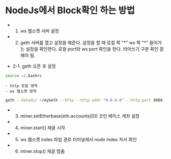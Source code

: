 # NodeJs에서 Block확인 하는 방법

- 1. ws 웹소켓 서버 설정
- 2. geth 서버를 열고 설정을 해준다. 설정을 할 때 로컬 쪽 "\*" ws 쪽 "\*" 들어가는 설정을 확인한다. 로컬 port와 ws port 확인을 한다. 띄어쓰기 구분 확인 잘해야 됨.

- 2-1. geth 오픈 후 설정

```sh
source ~/.bashrc
```

    - http 로컬 영역
    - ws 웹소켓 영역

```sh
geth --datadir ~/myGeth --http --http.addr "0.0.0.0" --http.port 8088 --http.corsdomain "*" --ws --ws.port 8082 --ws.addr "0.0.0.0" --ws.origins "*" --http.api "admin,miner,txpool,web3,personal,eth,net" --allow-insecure-unlock --syncmode full --networkid 1337 console
```

- 3. miner.setEtherbase(eth.accounts[0]) 코인 베이스 계좌 설정
- 4. miner.start() 채굴 시작
- 5. ws 웹소켓 index 파일 경로 터미널에서 node index 쳐서 확인
- 6. miner.stop() 채굴 멈춤
